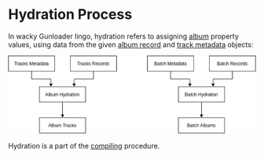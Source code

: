 # Hydration Process

In wacky Gunloader lingo, hydration refers to assigning [album](./album.md) property values, using data from the given [album record](./album.md) and [track metadata](./track.md) objects:

![hydration diagram](./hydration.png)

Hydration is a part of the [compiling](./compiling.md) procedure.